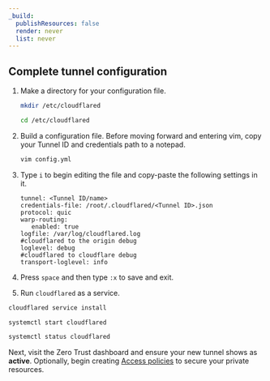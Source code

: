 ```yaml
---
_build:
  publishResources: false
  render: never
  list: never
---
```


## Complete tunnel configuration

1.  Make a directory for your configuration file.

    ```sh
    mkdir /etc/cloudflared
    ```

    ```sh
    cd /etc/cloudflared
    ```

1.  Build a configuration file. Before moving forward and entering vim, copy your Tunnel ID and credentials path to a notepad.

    ```sh
    vim config.yml
    ```

1. Type `i` to begin editing the file and copy-paste the following settings in it.

    ```text
    tunnel: <Tunnel ID/name>
    credentials-file: /root/.cloudflared/<Tunnel ID>.json
    protocol: quic
    warp-routing:
       enabled: true
    logfile: /var/log/cloudflared.log
    #cloudflared to the origin debug
    loglevel: debug
    #cloudflared to cloudflare debug
    transport-loglevel: info
    ```

1. Press `space` and then type `:x` to save and exit.

1. Run `cloudflared` as a service.

```sh
cloudflared service install
```

```sh
systemctl start cloudflared
```

```sh
systemctl status cloudflared
```

Next, visit the Zero Trust dashboard and ensure your new tunnel shows as **active**. Optionally, begin creating [Access policies](/cloudflare-one/policies/access/) to secure your private resources.
